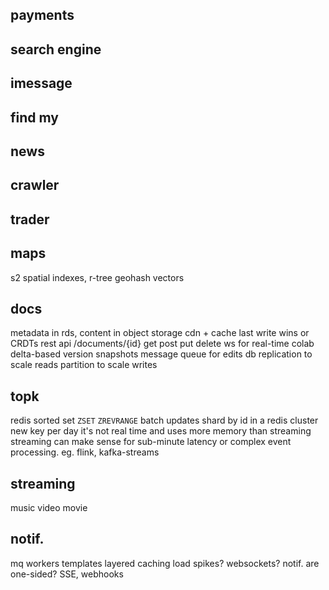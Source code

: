 ---
---
## payments

## search engine

## imessage

## find my

## news

## crawler

## trader


## maps
s2
spatial indexes, r-tree
geohash
vectors

## docs
metadata in rds, content in object storage
cdn + cache
last write wins or CRDTs
rest api
/documents/{id}
get post put delete
ws for real-time colab
delta-based version snapshots
message queue for edits
db replication to scale reads
partition to scale writes

## topk
redis sorted set `ZSET` `ZREVRANGE`
batch updates
shard by id in a redis cluster
new key per day
it's not real time and uses more memory than streaming
streaming can make sense for sub-minute latency or complex event processing. eg. flink, kafka-streams

## streaming
music
video
movie

## notif.
mq
workers
templates
layered caching
load spikes?
websockets? notif. are one-sided?
SSE, webhooks
